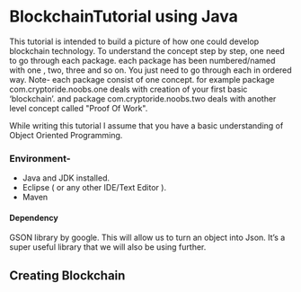 # BlockchainTutorial using Java

This tutorial is intended to build a picture of how one could develop blockchain technology.  To understand the concept step by step, 
one need to go through each package. each package has been numbered/named with one , two, three and so on. You just need to go through 
each in ordered way. Note- each package consist of one concept. for example package com.cryptoride.noobs.one deals with creation of your first basic ‘blockchain’. and package com.cryptoride.noobs.two deals with 
another level concept called "Proof Of Work".

While writing this tutorial I assume that you have a basic understanding of Object Oriented Programming. 
### Environment-
+ Java and JDK installed.
+ Eclipse ( or any other IDE/Text Editor ).
+ Maven
#### Dependency
GSON library by google. This will allow us to turn an object into Json. It’s a super useful library that we will also be using further.

## Creating Blockchain
